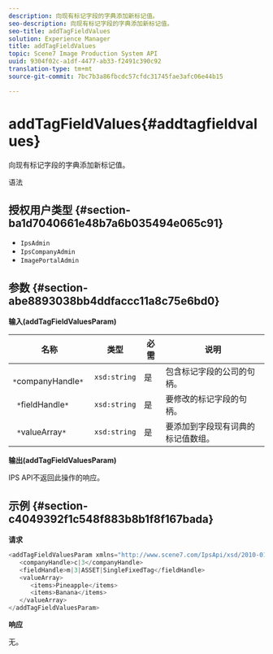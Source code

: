 ```yaml
---
description: 向现有标记字段的字典添加新标记值。
seo-description: 向现有标记字段的字典添加新标记值。
seo-title: addTagFieldValues
solution: Experience Manager
title: addTagFieldValues
topic: Scene7 Image Production System API
uuid: 9304f02c-a1df-4477-ab33-f2491c390c92
translation-type: tm+mt
source-git-commit: 7bc7b3a86fbcdc57cfdc31745fae3afc06e44b15

---
```



# addTagFieldValues{#addtagfieldvalues}

向现有标记字段的字典添加新标记值。

语法

## 授权用户类型 {#section-ba1d7040661e48b7a6b035494e065c91}

* `IpsAdmin`
* `IpsCompanyAdmin`
* `ImagePortalAdmin`

## 参数 {#section-abe8893038bb4ddfaccc11a8c75e6bd0}

**输入(addTagFieldValuesParam)**

| 名称 | 类型 | 必需 | 说明 |
|---|---|---|---|
| ` *`companyHandle`*` | `xsd:string` | 是 | 包含标记字段的公司的句柄。 |
| ` *`fieldHandle`*` | `xsd:string` | 是 | 要修改的标记字段的句柄。 |
| ` *`valueArray`*` | `xsd:string` | 是 | 要添加到字段现有词典的标记值数组。 |

**输出(addTagFieldValuesParam)**

IPS API不返回此操作的响应。

## 示例 {#section-c4049392f1c548f883b8b1f8f167bada}

**请求**

```java
<addTagFieldValuesParam xmlns="http://www.scene7.com/IpsApi/xsd/2010-01-31">
   <companyHandle>c|3</companyHandle>
   <fieldHandle>m|3|ASSET|SingleFixedTag</fieldHandle>
   <valueArray>
      <items>Pineapple</items>
      <items>Banana</items>
   </valueArray>
</addTagFieldValuesParam>
```

**响应**

无。
